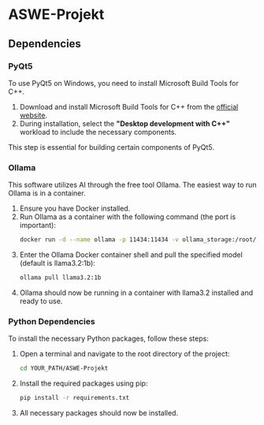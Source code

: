 # ASWE-Projekt
## Dependencies

### PyQt5

To use PyQt5 on Windows, you need to install Microsoft Build Tools for C++.

1. Download and install Microsoft Build Tools for C++ from the [official website](https://visualstudio.microsoft.com/visual-cpp-build-tools/).
2. During installation, select the **"Desktop development with C++"** workload to include the necessary components.

This step is essential for building certain components of PyQt5.

### Ollama

This software utilizes AI through the free tool Ollama. The easiest way to run Ollama is in a container.

1. Ensure you have Docker installed.
2. Run Ollama as a container with the following command (the port is important):
    ```bash
    docker run -d --name ollama -p 11434:11434 -v ollama_storage:/root/.ollama ollama/ollama:latest
    ```
3. Enter the Ollama Docker container shell and pull the specified model (default is llama3.2:1b):
    ```bash
    ollama pull llama3.2:1b
    ```
4. Ollama should now be running in a container with llama3.2 installed and ready to use.

### Python Dependencies

To install the necessary Python packages, follow these steps:

1. Open a terminal and navigate to the root directory of the project:
    ```bash
    cd YOUR_PATH/ASWE-Projekt
    ```
2. Install the required packages using pip:
    ```bash
    pip install -r requirements.txt
    ```
3. All necessary packages should now be installed.

